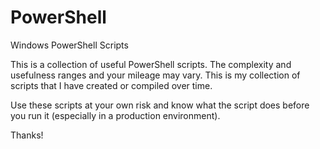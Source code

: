 # PowerShell
Windows PowerShell Scripts

This is a collection of useful PowerShell scripts. The complexity and usefulness ranges and your mileage may vary. 
This is my collection of scripts that I have created or compiled over time.

Use these scripts at your own risk and know what the script does before you run it (especially in a production
environment).

Thanks!
